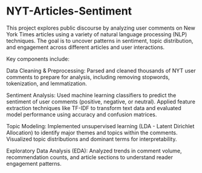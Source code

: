 # NYT-Articles-Sentiment
This project explores public discourse by analyzing user comments on New York Times articles using a variety of natural language processing (NLP) techniques. The goal is to uncover patterns in sentiment, topic distribution, and engagement across different articles and user interactions.

Key components include:

Data Cleaning & Preprocessing: Parsed and cleaned thousands of NYT user comments to prepare for analysis, including removing stopwords, tokenization, and lemmatization.

Sentiment Analysis: Used machine learning classifiers to predict the sentiment of user comments (positive, negative, or neutral). Applied feature extraction techniques like TF-IDF to transform text data and evaluated model performance using accuracy and confusion matrices.

Topic Modeling: Implemented unsupervised learning (LDA - Latent Dirichlet Allocation) to identify major themes and topics within the comments. Visualized topic distributions and dominant terms for interpretability.

Exploratory Data Analysis (EDA): Analyzed trends in comment volume, recommendation counts, and article sections to understand reader engagement patterns.
